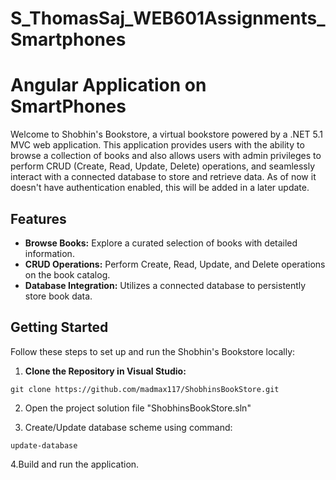# S_ThomasSaj_WEB601Assignments_Smartphones
# Angular Application on SmartPhones

Welcome to Shobhin's Bookstore, a virtual bookstore powered by a .NET 5.1 MVC web application. This application provides users with the ability to browse a collection of books and also allows users with admin privileges to perform CRUD (Create, Read, Update, Delete) operations, and seamlessly interact with a connected database to store and retrieve data.
As of now it doesn't have authentication enabled, this will be added in a later update.

## Features

- **Browse Books:** Explore a curated selection of books with detailed information.
- **CRUD Operations:** Perform Create, Read, Update, and Delete operations on the book catalog.
- **Database Integration:** Utilizes a connected database to persistently store book data.

## Getting Started

Follow these steps to set up and run the Shobhin's Bookstore locally:

1. **Clone the Repository in Visual Studio:**
```
git clone https://github.com/madmax117/ShobhinsBookStore.git
```
2. Open the project solution file "ShobhinsBookStore.sln"

3. Create/Update database scheme using command: 
```
update-database
```
4.Build and run the application.

